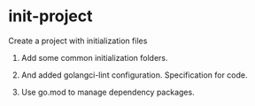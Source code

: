 # init-project
Create a project with initialization files

1. Add some common initialization folders.

2. And added golangci-lint configuration. Specification for code.

3. Use go.mod to manage dependency packages.
